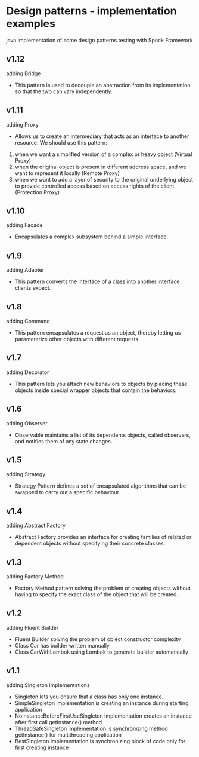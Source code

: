 # Design patterns - implementation examples

java implementation of some design patterns
testing with Spock Framework

## v1.12

adding Bridge
* This pattern is used to decouple an abstraction from its implementation so that the two can vary independently.

## v1.11

adding Proxy
* Allows us to create an intermediary that acts as an interface to another resource. We should use this pattern:
 1. when we want a simplified version of a complex or heavy object (Virtual Proxy) 
 2. when the original object is present in different address space, and we want to represent it locally (Remote Proxy) 
 3. when we want to add a layer of security to the original underlying object to provide controlled access based on access rights of the client (Protection Proxy)

## v1.10

adding Facade
* Encapsulates a complex subsystem behind a simple interface.

## v1.9

adding Adapter
* This pattern converts the interface of a class into another interface clients expect.

## v1.8

adding Command
* This pattern encapsulates a request as an object, thereby letting us parameterize other objects with different requests.

## v1.7

adding Decorator
* This pattern lets you attach new behaviors to objects by placing these objects inside special wrapper objects that contain the behaviors.

## v1.6

adding Observer
* Observable maintains a list of its dependents objects, called observers, and notifies them of any state changes.

## v1.5

adding Strategy
* Strategy Pattern defines a set of encapsulated algorithms that can be swapped to carry out a specific behaviour.

## v1.4

adding Abstract Factory
* Abstract Factory provides an interface for creating families of related or dependent objects without specifying their concrete classes.

## v1.3

adding Factory Method
* Factory Method pattern solving the problem of creating objects without having to specify the exact class of the object that will be created.

## v1.2

adding Fluent Builder
* Fluent Builder solving the problem of object constructor complexity
* Class Car has builder written manually
* Class CarWithLombok using Lombok to generate builder automatically
 
## v1.1 

adding Singleton implementations
* Singleton lets you ensure that a class has only one instance.
* SimpleSingleton implementation is creating an instance during starting application
* NoInstanceBeforeFirstUseSingleton implementation creates an instance after first call getInstance() method
* ThreadSafeSingleton implementation is synchronizing method getInstance() for multithreading application
* BestSingleton implementation is synchronizing block of code only for first creating instance